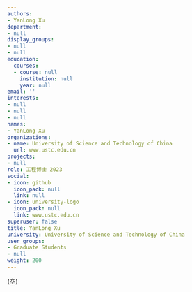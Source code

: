 ```yaml
---
authors:
- YanLong Xu
department:
- null
display_groups:
- null
- null
education:
  courses:
  - course: null
    institution: null
    year: null
email: ''
interests:
- null
- null
- null
names:
- YanLong Xu
organizations:
- name: University of Science and Technology of China
  url: www.ustc.edu.cn
projects:
- null
role: 工程博士 2023
social:
- icon: github
  icon_pack: null
  link: null
- icon: university-logo
  icon_pack: null
  link: www.ustc.edu.cn
superuser: false
title: YanLong Xu
university: University of Science and Technology of China
user_groups:
- Graduate Students
- null
weight: 200
---
```


(空)
